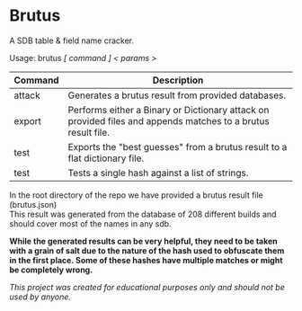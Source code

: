 # Brutus

A SDB table & field name cracker.



Usage: brutus *[ command ] < params >*

|Command|Description                                                                                                 |
|-------|------------------------------------------------------------------------------------------------------------|
|attack |Generates a brutus result from provided databases.                                                          |
|export |Performs either a Binary or Dictionary attack on provided files and appends matches to a brutus result file.|
|test   |Exports the "best guesses" from a brutus result to a flat dictionary file.                                  |
|test   |Tests a single hash against a list of strings.                                                              |

In the root directory of the repo we have provided a brutus result file (brutus.json)\
This result was generated from the database of 208 different builds and should cover most of the names in any sdb.

**While the generated results can be very helpful, they need to be taken with a grain of salt due to the nature of the hash
used to obfuscate them in the first place. Some of these hashes have multiple matches or might be completely wrong.**

*This project was created for educational purposes only and should not be used by anyone.*
